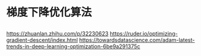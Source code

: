 # 梯度下降优化算法

## 

https://zhuanlan.zhihu.com/p/32230623
https://ruder.io/optimizing-gradient-descent/index.html
https://towardsdatascience.com/adam-latest-trends-in-deep-learning-optimization-6be9a291375c

